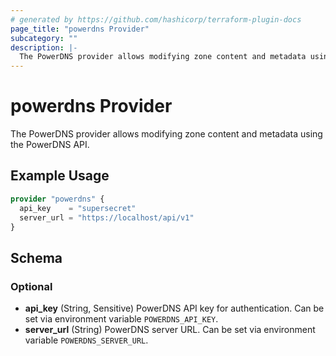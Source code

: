 ```yaml
---
# generated by https://github.com/hashicorp/terraform-plugin-docs
page_title: "powerdns Provider"
subcategory: ""
description: |-
  The PowerDNS provider allows modifying zone content and metadata using the PowerDNS API.
---
```


# powerdns Provider

The PowerDNS provider allows modifying zone content and metadata using the PowerDNS API.

## Example Usage

```terraform
provider "powerdns" {
  api_key    = "supersecret"
  server_url = "https://localhost/api/v1"
}
```

<!-- schema generated by tfplugindocs -->
## Schema

### Optional

- **api_key** (String, Sensitive) PowerDNS API key for authentication. Can be set via environment variable `POWERDNS_API_KEY`.
- **server_url** (String) PowerDNS server URL. Can be set via environment variable `POWERDNS_SERVER_URL`.
